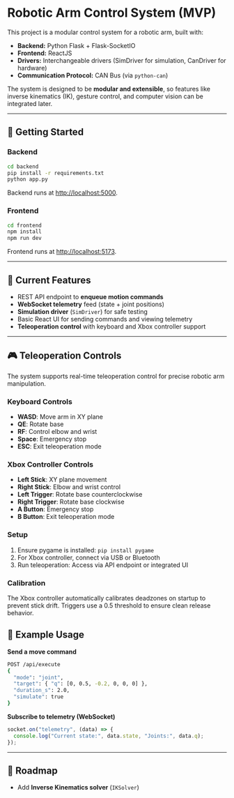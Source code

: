 # Robotic Arm Control System (MVP)

This project is a modular control system for a robotic arm, built with:

- **Backend:** Python Flask + Flask-SocketIO
- **Frontend:** ReactJS
- **Drivers:** Interchangeable drivers (SimDriver for simulation, CanDriver for hardware)
- **Communication Protocol:** CAN Bus (via `python-can`)

The system is designed to be **modular and extensible**, so features like inverse kinematics (IK), gesture control, and computer vision can be integrated later.

---

## 🚀 Getting Started

### Backend
```bash
cd backend
pip install -r requirements.txt
python app.py
````

Backend runs at [http://localhost:5000](http://localhost:5000).

### Frontend

```bash
cd frontend
npm install
npm run dev
```

Frontend runs at [http://localhost:5173](http://localhost:5173).

---

## 🧩 Current Features

* REST API endpoint to **enqueue motion commands**
* **WebSocket telemetry** feed (state + joint positions)
* **Simulation driver** (`SimDriver`) for safe testing
* Basic React UI for sending commands and viewing telemetry
* **Teleoperation control** with keyboard and Xbox controller support

---

## 🎮 Teleoperation Controls

The system supports real-time teleoperation control for precise robotic arm manipulation.

### Keyboard Controls
- **WASD**: Move arm in XY plane
- **QE**: Rotate base
- **RF**: Control elbow and wrist
- **Space**: Emergency stop
- **ESC**: Exit teleoperation mode

### Xbox Controller Controls
- **Left Stick**: XY plane movement
- **Right Stick**: Elbow and wrist control
- **Left Trigger**: Rotate base counterclockwise
- **Right Trigger**: Rotate base clockwise
- **A Button**: Emergency stop
- **B Button**: Exit teleoperation mode

### Setup
1. Ensure pygame is installed: `pip install pygame`
2. For Xbox controller, connect via USB or Bluetooth
3. Run teleoperation: Access via API endpoint or integrated UI

### Calibration
The Xbox controller automatically calibrates deadzones on startup to prevent stick drift. Triggers use a 0.5 threshold to ensure clean release behavior.

## 📡 Example Usage

**Send a move command**

```bash
POST /api/execute
{
  "mode": "joint",
  "target": { "q": [0, 0.5, -0.2, 0, 0, 0] },
  "duration_s": 2.0,
  "simulate": true
}
```

**Subscribe to telemetry (WebSocket)**

```js
socket.on("telemetry", (data) => {
  console.log("Current state:", data.state, "Joints:", data.q);
});
```

---

## 🔮 Roadmap

* Add **Inverse Kinematics solver** (`IKSolver`)
